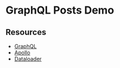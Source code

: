 # GraphQL Posts Demo

## Resources

* [GraphQL](http://graphql.org/)
* [Apollo](https://www.apollographql.com/)
* [Dataloader](https://www.npmjs.com/package/dataloader)
